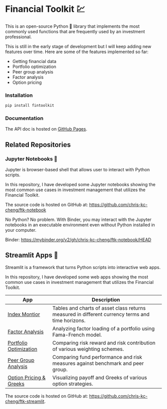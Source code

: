 # Financial Toolkit 💹

This is an open-source Python 🐍 library that implements the most commonly used functions that are frequently used by an investment professional.

This is still in the early stage of development but I will keep adding new features over time. Here are some of the features implemented so far:

- Getting financial data
- Portfolio optimization
- Peer group analysis
- Factor analysis
- Option pricing

### Installation
```sh
pip install fintoolkit
```

### Documentation

The API doc is hosted on [GitHub Pages](https://chris-kc-cheng.github.io/financial-toolkit/toolkit.html).

## Related Repositories

### Jupyter Notebooks 📔

Jupyter is browser-based shell that allows user to interact with Python scripts.

In this repository, I have developed some Jupyter notebooks showing the most common use cases in investment management that utilizes the Financial Toolkit.

The source code is hosted on GitHub at: https://github.com/chris-kc-cheng/ftk-notebook

No Python? No problem. With Binder, you may interact with the Jupyter notebooks in an executable environment even without Python installed in your computer.

Binder: https://mybinder.org/v2/gh/chris-kc-cheng/ftk-notebook/HEAD

## Streamlit Apps 👑

Streamlit is a framework that turns Python scripts into interactive web apps. 

In this repository, I have developed some web apps showing the most common use cases in investment management that utilizes the Financial Toolkit.

| App | Description |
|-----|-------------|
| [Index Montior](https://ftk-indices.streamlit.app/) | Tables and charts of asset class returns measured in different currency terms and time horizons.
| [Factor Analysis](https://ftk-factors.streamlit.app/) | Analyzing factor loading of a portfolio using Fama-French model. |
| [Portfolio Optimization](https://ftk-portfolio-optimization.streamlit.app/) | Comparing risk reward and risk contribution of various weighting schemes. |
| [Peer Group Analysis](https://ftk-peers.streamlit.app/) | Comparing fund performance and risk measures against benchmark and peer group. |
| [Option Pricing & Greeks](https://ftk-options.streamlit.app/) | Visualizing payoff and Greeks of various option strategies. |

The source code is hosted on GitHub at: https://github.com/chris-kc-cheng/ftk-streamlit.